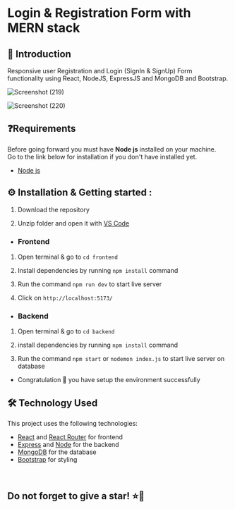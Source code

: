 # Login & Registration Form with MERN stack

## 👋 Introduction

Responsive user Registration and Login (SignIn & SignUp) Form functionality using React, NodeJS, ExpressJS and MongoDB and Bootstrap.


![Screenshot (219)](https://github.com/AkshataGanbote/Registration_Login_Form_MERN_Stack/assets/117456092/442bbe2d-cda7-4d5c-a156-9e9cc9b3f108)

![Screenshot (220)](https://github.com/AkshataGanbote/Registration_Login_Form_MERN_Stack/assets/117456092/01b04452-4e8b-4a24-b680-28c93f2c7550)


## ❓Requirements

Before going forward you must have **Node js** installed on your machine.  
Go to the link below for installation if you don't have installed yet.

- [Node js](https://nodejs.org/en/download)


## ⚙️ Installation & Getting started :

1. Download the repository

2. Unzip folder and open it with [VS Code](https://code.visualstudio.com/)

- <h3> Frontend

1. Open terminal & go to `cd frontend`

2. Install dependencies by running `npm install` command

3. Run the command `npm run dev` to start live server

4. Click on `http://localhost:5173/`

- <h3>Backend

1. Open terminal & go to `cd backend` 

2. install dependencies by running `npm install` command

3. Run the command `npm start` or `nodemon index.js` to start live server on database


- Congratulation 🎉 you have setup the environment successfully



## 🛠️ Technology Used

This project uses the following technologies:

- [React](https://reactjs.org) and [React Router](https://reacttraining.com/react-router/) for frontend
- [Express](http://expressjs.com/) and [Node](https://nodejs.org/en/) for the backend
- [MongoDB](https://www.mongodb.com/) for the database
- [Bootstrap](https://getbootstrap.com/) for styling

<br/>

<h2> Do not forget to give a star! ⭐🤗 </h2>
